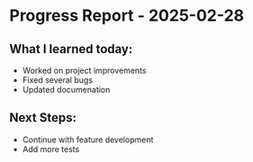 # Progress Report - 2025-02-28
## What I learned today:
- Worked on project improvements
- Fixed several bugs
- Updated documenation

## Next Steps:
- Continue with feature development
- Add more tests
